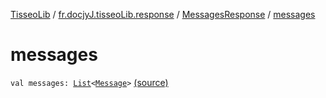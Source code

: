 [TisseoLib](../../index.md) / [fr.docjyJ.tisseoLib.response](../index.md) / [MessagesResponse](index.md) / [messages](./messages.md)

# messages

`val messages: `[`List`](https://kotlinlang.org/api/latest/jvm/stdlib/kotlin.collections/-list/index.html)`<`[`Message`](../../fr.docjy-j.tisseo-lib.model.message/-message/index.md)`>` [(source)](https://github.com/docjyj/tisseoLib/tree/master/src/main/kotlin/fr/docjyJ/tisseoLib/response/MessagesResponse.kt#L20)